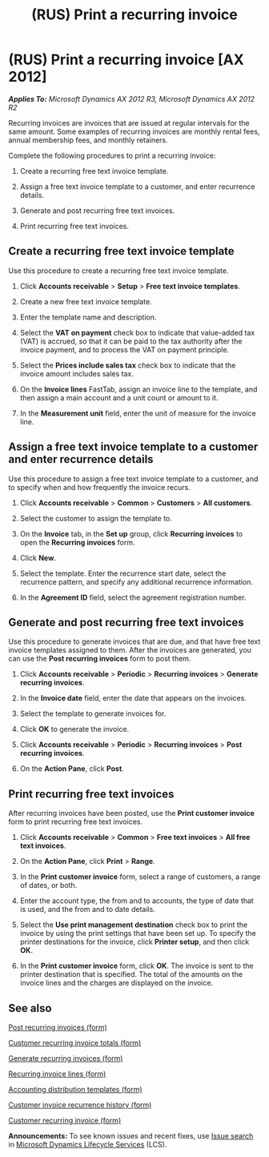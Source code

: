 ﻿---
title: (RUS) Print a recurring invoice
TOCTitle: (RUS) Print a recurring invoice
ms:assetid: 260017fe-14f1-4df0-b51b-7294ca0ee634
ms:mtpsurl: https://technet.microsoft.com/en-us/library/JJ733190(v=AX.60)
ms:contentKeyID: 49685158
ms.date: 04/18/2014
mtps_version: v=AX.60
f1_keywords:
- Print
- invoice
- recurring
- (RUS)
- Russia
---

# (RUS) Print a recurring invoice [AX 2012]


_**Applies To:** Microsoft Dynamics AX 2012 R3, Microsoft Dynamics AX 2012 R2_

Recurring invoices are invoices that are issued at regular intervals for the same amount. Some examples of recurring invoices are monthly rental fees, annual membership fees, and monthly retainers.

Complete the following procedures to print a recurring invoice:

1.  Create a recurring free text invoice template.

2.  Assign a free text invoice template to a customer, and enter recurrence details.

3.  Generate and post recurring free text invoices.

4.  Print recurring free text invoices.

## Create a recurring free text invoice template

Use this procedure to create a recurring free text invoice template.

1.  Click **Accounts receivable** \> **Setup** \> **Free text invoice templates**.

2.  Create a new free text invoice template.

3.  Enter the template name and description.

4.  Select the **VAT on payment** check box to indicate that value-added tax (VAT) is accrued, so that it can be paid to the tax authority after the invoice payment, and to process the VAT on payment principle.

5.  Select the **Prices include sales tax** check box to indicate that the invoice amount includes sales tax.

6.  On the **Invoice lines** FastTab, assign an invoice line to the template, and then assign a main account and a unit count or amount to it.

7.  In the **Measurement unit** field, enter the unit of measure for the invoice line.

## Assign a free text invoice template to a customer and enter recurrence details

Use this procedure to assign a free text invoice template to a customer, and to specify when and how frequently the invoice recurs.

1.  Click **Accounts receivable** \> **Common** \> **Customers** \> **All customers**.

2.  Select the customer to assign the template to.

3.  On the **Invoice** tab, in the **Set up** group, click **Recurring invoices** to open the **Recurring invoices** form.

4.  Click **New**.

5.  Select the template. Enter the recurrence start date, select the recurrence pattern, and specify any additional recurrence information.

6.  In the **Agreement ID** field, select the agreement registration number.

## Generate and post recurring free text invoices

Use this procedure to generate invoices that are due, and that have free text invoice templates assigned to them. After the invoices are generated, you can use the **Post recurring invoices** form to post them.

1.  Click **Accounts receivable** \> **Periodic** \> **Recurring invoices** \> **Generate recurring invoices**.

2.  In the **Invoice date** field, enter the date that appears on the invoices.

3.  Select the template to generate invoices for.

4.  Click **OK** to generate the invoice.

5.  Click **Accounts receivable** \> **Periodic** \> **Recurring invoices** \> **Post recurring invoices**.

6.  On the **Action Pane**, click **Post**.

## Print recurring free text invoices

After recurring invoices have been posted, use the **Print customer invoice** form to print recurring free text invoices.

1.  Click **Accounts receivable** \> **Common** \> **Free text invoices** \> **All free text invoices**.

2.  On the **Action Pane**, click **Print** \> **Range**.

3.  In the **Print customer invoice** form, select a range of customers, a range of dates, or both.

4.  Enter the account type, the from and to accounts, the type of date that is used, and the from and to date details.

5.  Select the **Use print management destination** check box to print the invoice by using the print settings that have been set up. To specify the printer destinations for the invoice, click **Printer setup**, and then click **OK**.

6.  In the **Print customer invoice** form, click **OK**. The invoice is sent to the printer destination that is specified. The total of the amounts on the invoice lines and the charges are displayed on the invoice.

## See also

[Post recurring invoices (form)](https://technet.microsoft.com/en-us/library/hh242255\(v=ax.60\))

[Customer recurring invoice totals (form)](https://technet.microsoft.com/en-us/library/hh209605\(v=ax.60\))

[Generate recurring invoices (form)](https://technet.microsoft.com/en-us/library/hh227533\(v=ax.60\))

[Recurring invoice lines (form)](https://technet.microsoft.com/en-us/library/hh242234\(v=ax.60\))

[Accounting distribution templates (form)](https://technet.microsoft.com/en-us/library/hh209574\(v=ax.60\))

[Customer invoice recurrence history (form)](https://technet.microsoft.com/en-us/library/hh209441\(v=ax.60\))

[Customer recurring invoice (form)](https://technet.microsoft.com/en-us/library/hh209471\(v=ax.60\))

  
**Announcements:** To see known issues and recent fixes, use [Issue search](http://go.microsoft.com/fwlink/?linkid=389258) in [Microsoft Dynamics Lifecycle Services](http://go.microsoft.com/fwlink/?linkid=306505) (LCS).


